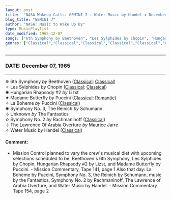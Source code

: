 ```yaml
---
layout: post
title:  "NASA Wakeup Calls: GEMINI 7 ✧ Water Music by Handel ✵ December 07, 1965"
blog_title: "GEMINI 7"
author: "NASA: Music to Wake Up By"
type: MusicPlaylist
date_modified: 1965-12-07
songs: ["6th Symphony by Beethoven", "Les Sylphides by Chopin", "Hungarian Rhapsody #2 by Lizst", "Madame Butterfly by Puccini", "La Boheme by Puccini", "Symphony No. 3, The Reinich by Schumann", "Unknown by The Fantastics", "Symphony No. 2 by Rachmaninoff", "The Lawrence Of Arabia Overture by Maurice Jarre", "Water Music by Handel"]
genres: ["Classical","Classical","Classical","Classical","Classical","Classical"]
---
```


----
### DATE: December 07, 1965
----
✵ 6th Symphony *by* Beethoven ([Classical](https://www.discogs.com/genre/Classical): [Classical](https://www.discogs.com/style/Classical)) <a target="blank_" href="https://www.discogs.com/Beethoven-Boston-Symphony-Orchestra-Charles-Munch-5th-Symphony-6th-Symphony-Pastoral/release/3665480">
    <i class="fas fa-compact-disc"
       title="Discogs entry for this song"
       alt="Discogs entry for this song"
       style="font-size: 1.1em;"></i></a>
      &nbsp;<br />
✧ Les Sylphides *by* Chopin ([Classical](https://www.discogs.com/genre/Classical): [Classical](https://www.discogs.com/style/Classical)) <a target="blank_" href="https://www.discogs.com/FR-Chopin-Les-Sylphides/release/13662308">
    <i class="fas fa-compact-disc"
       title="Discogs entry for this song"
       alt="Discogs entry for this song"
       style="font-size: 1.1em;"></i></a>
      &nbsp;<br />
✺ Hungarian Rhapsody #2 *by* Lizst    &nbsp;<br />
✷ Madame Butterfly *by* Puccini ([Classical](https://www.discogs.com/genre/Classical): [Romantic](https://www.discogs.com/style/Romantic)) <a target="blank_" href="https://www.discogs.com/Giacomo-Puccini-Madame-Butterfly/master/1216037">
    <i class="fas fa-compact-disc"
       title="Discogs entry for this song"
       alt="Discogs entry for this song"
       style="font-size: 1.1em;"></i></a>
      &nbsp;<br />
✧ La Boheme *by* Puccini ([Classical](https://www.discogs.com/genre/Classical)) <a target="blank_" href="https://www.discogs.com/Giacomo-Puccini-La-Boheme-I-Teil-La-Boheme-II-Teil/release/14303956">
    <i class="fas fa-compact-disc"
       title="Discogs entry for this song"
       alt="Discogs entry for this song"
       style="font-size: 1.1em;"></i></a>
      &nbsp;<br />
✺ Symphony No. 3, The Reinich *by* Schumann    &nbsp;<br />
⊹ Unknown *by* The Fantastics    &nbsp;<br />
✫ Symphony No. 2 *by* Rachmaninoff ([Classical](https://www.discogs.com/genre/Classical)) <a target="blank_" href="https://www.discogs.com/Sergei-Vasilyevich-Rachmaninoff-Symphony-No-2/release/7181214">
    <i class="fas fa-compact-disc"
       title="Discogs entry for this song"
       alt="Discogs entry for this song"
       style="font-size: 1.1em;"></i></a>
      &nbsp;<br />
⊹ The Lawrence Of Arabia Overture *by* Maurice Jarre    &nbsp;<br />
✧ Water Music *by* Handel ([Classical](https://www.discogs.com/genre/Classical)) <a target="blank_" href="https://www.discogs.com/Handel-Water-Music/release/7745142">
    <i class="fas fa-compact-disc"
       title="Discogs entry for this song"
       alt="Discogs entry for this song"
       style="font-size: 1.1em;"></i></a>
    

#### Comment:
* Mission Control planned to vary the crew's musical diet with upcoming selections scheduled to be: Beethoven's 6th Symphony, Les Sylphides by Chopin, Hungarian Rhapsody #2 by Lizst, and Madame Butterfly by Puccini. - Mission Commentary, Tape 141, page 1 Also that day: La Boheme  by Puccini, Symphony No. 3, the Reinich by Schumann, music by the Fantastics, Symphony No. 2  by Rachmaninoff, The Lawrence of Arabia Overture, and Water Music  by Handel. - Mission Commentary Tape 154, page 2




<br/>
<center>
	<a target="_blank"
	   href="https://twitter.com/intent/tweet?hashtags=Space,NASA,Playlist,NASAWakeupCalls,SpaceProgram&text=🚀 {{ page.author}}, '{{ page.songs.first }}' {{ page.title }}, {{ page.date | date: '%B %d, %Y' }}, {{ site.url }}{{ page.url }}&via=nasawakeupcalls"><i class="fab fa-twitter" title="Tweet this page" alt="Tweet this page" style="font-size: 1.3em;"></i></a>
	&nbsp; 	<i class="fas fa-user-astronaut" style="font-size: 1.5em;"></i> &nbsp;
    <a id="custom_amazon_link"
       type="amzn" search="#"
       category="popular music">
    <i class="fab fa-amazon" style="font-size: 1.3em;"></i></a>
</center>

<!-- Randomly resolve an individual entry from a song array -->
<script src="/assets/javascript/seedrandom.min.js"></script>
<script>
  var wake_me_up = ["6th Symphony by Beethoven", "Les Sylphides by Chopin", "Hungarian Rhapsody #2 by Lizst", "Madame Butterfly by Puccini", "La Boheme by Puccini", "Symphony No. 3, The Reinich by Schumann", "Unknown by The Fantastics", "Symphony No. 2 by Rachmaninoff", "The Lawrence Of Arabia Overture by Maurice Jarre", "Water Music by Handel"];
  var prng = new Math.seedrandom();
  function randomSong() {
    song = wake_me_up[Math.floor(Math.random() * wake_me_up.length)];
    var amazon_link = document.getElementById("custom_amazon_link");
    amazon_link.setAttribute("search", song);
  }
  window.onload = randomSong();
</script>
